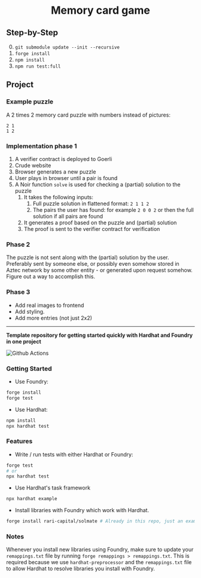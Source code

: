 # <h1 align="center"> Memory card game </h1>

## Step-by-Step

0. `git submodule update --init --recursive`
1. `forge install`
2. `npm install`
3. `npm run test:full`

## Project

### Example puzzle
A 2 times 2 memory card puzzle with numbers instead of pictures:
```
2 1
1 2
``` 

### Implementation phase 1
1. A verifier contract is deployed to Goerli
1. Crude website
1. Browser generates a new puzzle
1. User plays in browser until a pair is found
1. A Noir function `solve` is used for checking a (partial) solution to the puzzle
    1. It takes the following inputs:
        1. Full puzzle solution in flattened format: `2 1 1 2`
        1. The pairs the user has found: for example `2 0 0 2` or then the full solution if all pairs are found
    1. It generates a proof based on the puzzle and (partial) solution
    1. The proof is sent to the verifier contract for verification

### Phase 2
The puzzle is not sent along with the (partial) solution by the user. Preferably sent by someone else, or possibly even somehow stored in Aztec network by some other entity - or generated upon request somehow. Figure out a way to accomplish this.

### Phase 3
- Add real images to frontend
- Add styling.
- Add more entries (not just 2x2)

---

**Template repository for getting started quickly with Hardhat and Foundry in one project**

![Github Actions](https://github.com/devanonon/hardhat-foundry-template/workflows/test/badge.svg)

### Getting Started

 * Use Foundry: 
```bash
forge install
forge test
```

 * Use Hardhat:
```bash
npm install
npx hardhat test
```

### Features

 * Write / run tests with either Hardhat or Foundry:
```bash
forge test
# or
npx hardhat test
```

 * Use Hardhat's task framework
```bash
npx hardhat example
```

 * Install libraries with Foundry which work with Hardhat.
```bash
forge install rari-capital/solmate # Already in this repo, just an example
```

### Notes

Whenever you install new libraries using Foundry, make sure to update your `remappings.txt` file by running `forge remappings > remappings.txt`. This is required because we use `hardhat-preprocessor` and the `remappings.txt` file to allow Hardhat to resolve libraries you install with Foundry.

